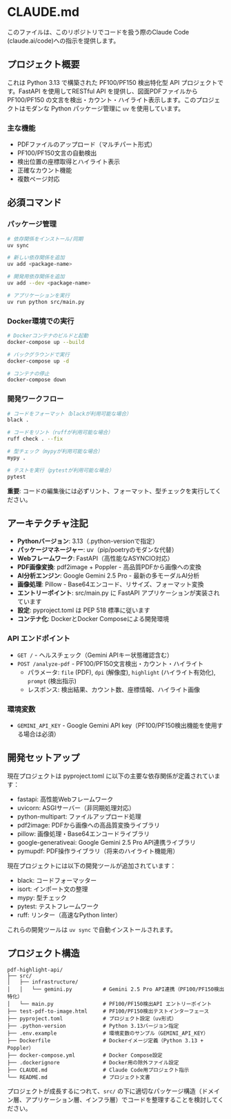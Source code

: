 # CLAUDE.md

このファイルは、このリポジトリでコードを扱う際のClaude Code (claude.ai/code)への指示を提供します。

## プロジェクト概要

これは Python 3.13 で構築された PF100/PF150 検出特化型 API プロジェクトです。FastAPI を使用してRESTful API を提供し、図面PDFファイルから PF100/PF150 の文言を検出・カウント・ハイライト表示します。このプロジェクトはモダンな Python パッケージ管理に `uv` を使用しています。

### 主な機能
- PDFファイルのアップロード（マルチパート形式）
- PF100/PF150文言の自動検出
- 検出位置の座標取得とハイライト表示
- 正確なカウント機能
- 複数ページ対応

## 必須コマンド

### パッケージ管理
```bash
# 依存関係をインストール/同期
uv sync

# 新しい依存関係を追加
uv add <package-name>

# 開発用依存関係を追加
uv add --dev <package-name>

# アプリケーションを実行
uv run python src/main.py
```

### Docker環境での実行
```bash
# Dockerコンテナのビルドと起動
docker-compose up --build

# バックグラウンドで実行
docker-compose up -d

# コンテナの停止
docker-compose down
```

### 開発ワークフロー
```bash
# コードをフォーマット（blackが利用可能な場合）
black .

# コードをリント（ruffが利用可能な場合） 
ruff check . --fix

# 型チェック（mypyが利用可能な場合）
mypy .

# テストを実行（pytestが利用可能な場合）
pytest
```

**重要**: コードの編集後には必ずリント、フォーマット、型チェックを実行してください。

## アーキテクチャ注記

- **Pythonバージョン**: 3.13（.python-versionで指定）
- **パッケージマネージャー**: uv（pip/poetryのモダンな代替）
- **Webフレームワーク**: FastAPI（高性能なASYNCIO対応）
- **PDF画像変換**: pdf2image + Poppler - 高品質PDFから画像への変換
- **AI分析エンジン**: Google Gemini 2.5 Pro - 最新の多モーダルAI分析
- **画像処理**: Pillow - Base64エンコード、リサイズ、フォーマット変換
- **エントリーポイント**: src/main.py に FastAPI アプリケーションが実装されています
- **設定**: pyproject.toml は PEP 518 標準に従います
- **コンテナ化**: DockerとDocker Composeによる開発環境

### API エンドポイント
- `GET /` - ヘルスチェック（Gemini APIキー状態確認含む）
- `POST /analyze-pdf` - PF100/PF150文言検出・カウント・ハイライト
  - パラメータ: `file` (PDF), `dpi` (解像度), `highlight` (ハイライト有効化), `prompt` (検出指示)
  - レスポンス: 検出結果、カウント数、座標情報、ハイライト画像

### 環境変数
- `GEMINI_API_KEY` - Google Gemini API key（PF100/PF150検出機能を使用する場合は必須）

## 開発セットアップ

現在プロジェクトは pyproject.toml に以下の主要な依存関係が定義されています：
- fastapi: 高性能Webフレームワーク
- uvicorn: ASGIサーバー（非同期処理対応）
- python-multipart: ファイルアップロード処理
- pdf2image: PDFから画像への高品質変換ライブラリ
- pillow: 画像処理・Base64エンコードライブラリ  
- google-generativeai: Google Gemini 2.5 Pro API連携ライブラリ
- pymupdf: PDF操作ライブラリ（将来のハイライト機能用）

現在プロジェクトには以下の開発ツールが追加されています：
- black: コードフォーマッター
- isort: インポート文の整理  
- mypy: 型チェック
- pytest: テストフレームワーク
- ruff: リンター（高速なPython linter）

これらの開発ツールは `uv sync` で自動インストールされます。

## プロジェクト構造

```
pdf-highlight-api/
├── src/
│   ├── infrastructure/
│   │   └── gemini.py          # Gemini 2.5 Pro API連携（PF100/PF150検出特化）
│   └── main.py                # PF100/PF150検出API エントリーポイント
├── test-pdf-to-image.html     # PF100/PF150検出テストインターフェース
├── pyproject.toml             # プロジェクト設定（uv形式）
├── .python-version            # Python 3.13バージョン指定
├── .env.example               # 環境変数のサンプル（GEMINI_API_KEY）
├── Dockerfile                 # Dockerイメージ定義（Python 3.13 + Poppler）
├── docker-compose.yml         # Docker Compose設定
├── .dockerignore              # Docker用の除外ファイル設定
├── CLAUDE.md                  # Claude Code用プロジェクト指示
└── README.md                  # プロジェクト文書
```

プロジェクトが成長するにつれて、`src/` の下に適切なパッケージ構造（ドメイン層、アプリケーション層、インフラ層）でコードを整理することを検討してください。
